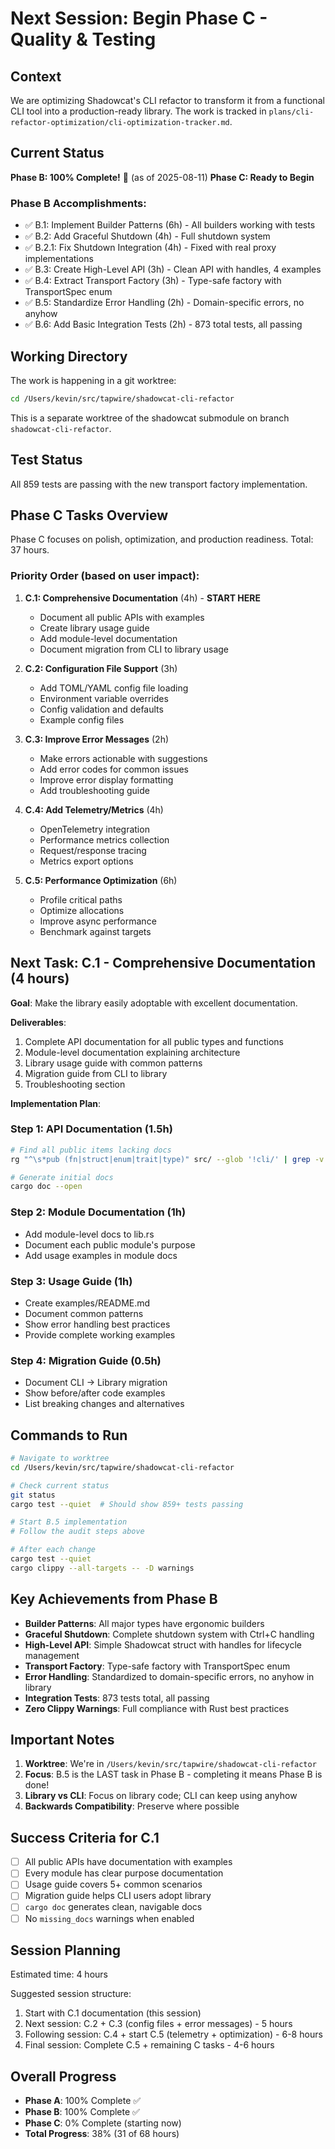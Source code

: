 # Next Session: Begin Phase C - Quality & Testing

## Context

We are optimizing Shadowcat's CLI refactor to transform it from a functional CLI tool into a production-ready library. The work is tracked in `plans/cli-refactor-optimization/cli-optimization-tracker.md`.

## Current Status

**Phase B: 100% Complete!** 🎉 (as of 2025-08-11)
**Phase C: Ready to Begin**

### Phase B Accomplishments:
- ✅ B.1: Implement Builder Patterns (6h) - All builders working with tests
- ✅ B.2: Add Graceful Shutdown (4h) - Full shutdown system
- ✅ B.2.1: Fix Shutdown Integration (4h) - Fixed with real proxy implementations
- ✅ B.3: Create High-Level API (3h) - Clean API with handles, 4 examples
- ✅ B.4: Extract Transport Factory (3h) - Type-safe factory with TransportSpec enum
- ✅ B.5: Standardize Error Handling (2h) - Domain-specific errors, no anyhow
- ✅ B.6: Add Basic Integration Tests (2h) - 873 total tests, all passing

## Working Directory

The work is happening in a git worktree:
```bash
cd /Users/kevin/src/tapwire/shadowcat-cli-refactor
```

This is a separate worktree of the shadowcat submodule on branch `shadowcat-cli-refactor`.

## Test Status

All 859 tests are passing with the new transport factory implementation.

## Phase C Tasks Overview

Phase C focuses on polish, optimization, and production readiness. Total: 37 hours.

### Priority Order (based on user impact):

1. **C.1: Comprehensive Documentation** (4h) - **START HERE**
   - Document all public APIs with examples
   - Create library usage guide
   - Add module-level documentation
   - Document migration from CLI to library usage

2. **C.2: Configuration File Support** (3h)
   - Add TOML/YAML config file loading
   - Environment variable overrides
   - Config validation and defaults
   - Example config files

3. **C.3: Improve Error Messages** (2h)
   - Make errors actionable with suggestions
   - Add error codes for common issues
   - Improve error display formatting
   - Add troubleshooting guide

4. **C.4: Add Telemetry/Metrics** (4h)
   - OpenTelemetry integration
   - Performance metrics collection
   - Request/response tracing
   - Metrics export options

5. **C.5: Performance Optimization** (6h)
   - Profile critical paths
   - Optimize allocations
   - Improve async performance
   - Benchmark against targets

## Next Task: C.1 - Comprehensive Documentation (4 hours)

**Goal**: Make the library easily adoptable with excellent documentation.

**Deliverables**:
1. Complete API documentation for all public types and functions
2. Module-level documentation explaining architecture
3. Library usage guide with common patterns
4. Migration guide from CLI to library
5. Troubleshooting section

**Implementation Plan**:

### Step 1: API Documentation (1.5h)
```bash
# Find all public items lacking docs
rg "^\s*pub (fn|struct|enum|trait|type)" src/ --glob '!cli/' | grep -v "^\s*///"

# Generate initial docs
cargo doc --open
```

### Step 2: Module Documentation (1h)
- Add module-level docs to lib.rs
- Document each public module's purpose
- Add usage examples in module docs

### Step 3: Usage Guide (1h)
- Create examples/README.md
- Document common patterns
- Show error handling best practices
- Provide complete working examples

### Step 4: Migration Guide (0.5h)
- Document CLI → Library migration
- Show before/after code examples
- List breaking changes and alternatives

## Commands to Run

```bash
# Navigate to worktree
cd /Users/kevin/src/tapwire/shadowcat-cli-refactor

# Check current status
git status
cargo test --quiet  # Should show 859+ tests passing

# Start B.5 implementation
# Follow the audit steps above

# After each change
cargo test --quiet
cargo clippy --all-targets -- -D warnings
```

## Key Achievements from Phase B

- **Builder Patterns**: All major types have ergonomic builders
- **Graceful Shutdown**: Complete shutdown system with Ctrl+C handling
- **High-Level API**: Simple Shadowcat struct with handles for lifecycle management
- **Transport Factory**: Type-safe factory with TransportSpec enum
- **Error Handling**: Standardized to domain-specific errors, no anyhow in library
- **Integration Tests**: 873 tests total, all passing
- **Zero Clippy Warnings**: Full compliance with Rust best practices

## Important Notes

1. **Worktree**: We're in `/Users/kevin/src/tapwire/shadowcat-cli-refactor`
2. **Focus**: B.5 is the LAST task in Phase B - completing it means Phase B is done!
3. **Library vs CLI**: Focus on library code; CLI can keep using anyhow
4. **Backwards Compatibility**: Preserve where possible

## Success Criteria for C.1

- [ ] All public APIs have documentation with examples
- [ ] Every module has clear purpose documentation
- [ ] Usage guide covers 5+ common scenarios
- [ ] Migration guide helps CLI users adopt library
- [ ] `cargo doc` generates clean, navigable docs
- [ ] No `missing_docs` warnings when enabled

## Session Planning

Estimated time: 4 hours

Suggested session structure:
1. Start with C.1 documentation (this session)
2. Next session: C.2 + C.3 (config files + error messages) - 5 hours
3. Following session: C.4 + start C.5 (telemetry + optimization) - 6-8 hours
4. Final session: Complete C.5 + remaining C tasks - 4-6 hours

## Overall Progress

- **Phase A**: 100% Complete ✅
- **Phase B**: 100% Complete ✅
- **Phase C**: 0% Complete (starting now)
- **Total Progress**: 38% (31 of 68 hours)